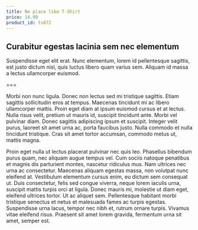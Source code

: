 ```yaml
---
title: No place like T-Shirt
price: 14.99
product_id: ts872
---
```


## Curabitur egestas lacinia sem nec elementum

Suspendisse eget elit erat. Nunc elementum, lorem id pellentesque sagittis, est justo dictum nisl, quis luctus libero quam varius sem. Aliquam id massa a lectus ullamcorper euismod.

===

Morbi non nunc ligula. Donec non lectus sed mi tristique sagittis. Etiam sagittis sollicitudin eros at tempus. Maecenas tincidunt mi ac libero ullamcorper mattis. Proin eget diam at ipsum euismod cursus et at lectus. Nulla risus velit, pretium ut mauris id, suscipit tincidunt ante. Morbi vel pulvinar diam. Donec sagittis adipiscing ipsum et suscipit. Integer velit purus, laoreet sit amet urna ac, porta faucibus justo. Nulla commodo et nulla tincidunt tristique. Cras sit amet tortor accumsan, commodo metus ut, mattis magna.

Proin eget nulla ut lectus placerat pulvinar nec quis leo. Phasellus bibendum purus quam, nec aliquam augue tempus vel. Cum sociis natoque penatibus et magnis dis parturient montes, nascetur ridiculus mus. Nam ultrices nec urna ac consectetur. Maecenas aliquam egestas massa, non volutpat nunc eleifend at. Vestibulum elementum cursus enim, eu dictum sem consequat ut. Duis consectetur, felis sed congue viverra, neque lorem iaculis urna, suscipit mattis turpis orci at ligula. Donec mauris mi, molestie ut diam eget, eleifend ultrices tortor. Ut ac aliquet sem. Pellentesque habitant morbi tristique senectus et netus et malesuada fames ac turpis egestas. Suspendisse urna lacus, tempor nec nibh et, rutrum ornare turpis. Vivamus vitae eleifend risus. Praesent sit amet lorem gravida, fermentum urna sit amet, semper est.
